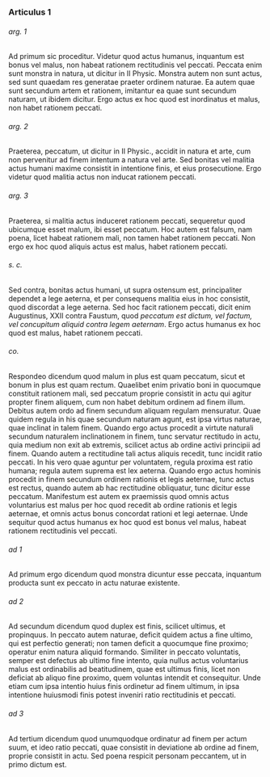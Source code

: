 ### Articulus 1

###### arg. 1
Ad primum sic proceditur. Videtur quod actus humanus, inquantum est bonus vel malus, non habeat rationem rectitudinis vel peccati. Peccata enim sunt monstra in natura, ut dicitur in II Physic. Monstra autem non sunt actus, sed sunt quaedam res generatae praeter ordinem naturae. Ea autem quae sunt secundum artem et rationem, imitantur ea quae sunt secundum naturam, ut ibidem dicitur. Ergo actus ex hoc quod est inordinatus et malus, non habet rationem peccati.

###### arg. 2
Praeterea, peccatum, ut dicitur in II Physic., accidit in natura et arte, cum non pervenitur ad finem intentum a natura vel arte. Sed bonitas vel malitia actus humani maxime consistit in intentione finis, et eius prosecutione. Ergo videtur quod malitia actus non inducat rationem peccati.

###### arg. 3
Praeterea, si malitia actus induceret rationem peccati, sequeretur quod ubicumque esset malum, ibi esset peccatum. Hoc autem est falsum, nam poena, licet habeat rationem mali, non tamen habet rationem peccati. Non ergo ex hoc quod aliquis actus est malus, habet rationem peccati.

###### s. c.
Sed contra, bonitas actus humani, ut supra ostensum est, principaliter dependet a lege aeterna, et per consequens malitia eius in hoc consistit, quod discordat a lege aeterna. Sed hoc facit rationem peccati, dicit enim Augustinus, XXII contra Faustum, quod *peccatum est dictum, vel factum, vel concupitum aliquid contra legem aeternam*. Ergo actus humanus ex hoc quod est malus, habet rationem peccati.

###### co.
Respondeo dicendum quod malum in plus est quam peccatum, sicut et bonum in plus est quam rectum. Quaelibet enim privatio boni in quocumque constituit rationem mali, sed peccatum proprie consistit in actu qui agitur propter finem aliquem, cum non habet debitum ordinem ad finem illum. Debitus autem ordo ad finem secundum aliquam regulam mensuratur. Quae quidem regula in his quae secundum naturam agunt, est ipsa virtus naturae, quae inclinat in talem finem. Quando ergo actus procedit a virtute naturali secundum naturalem inclinationem in finem, tunc servatur rectitudo in actu, quia medium non exit ab extremis, scilicet actus ab ordine activi principii ad finem. Quando autem a rectitudine tali actus aliquis recedit, tunc incidit ratio peccati. In his vero quae aguntur per voluntatem, regula proxima est ratio humana; regula autem suprema est lex aeterna. Quando ergo actus hominis procedit in finem secundum ordinem rationis et legis aeternae, tunc actus est rectus, quando autem ab hac rectitudine obliquatur, tunc dicitur esse peccatum. Manifestum est autem ex praemissis quod omnis actus voluntarius est malus per hoc quod recedit ab ordine rationis et legis aeternae, et omnis actus bonus concordat rationi et legi aeternae. Unde sequitur quod actus humanus ex hoc quod est bonus vel malus, habeat rationem rectitudinis vel peccati.

###### ad 1
Ad primum ergo dicendum quod monstra dicuntur esse peccata, inquantum producta sunt ex peccato in actu naturae existente.

###### ad 2
Ad secundum dicendum quod duplex est finis, scilicet ultimus, et propinquus. In peccato autem naturae, deficit quidem actus a fine ultimo, qui est perfectio generati; non tamen deficit a quocumque fine proximo; operatur enim natura aliquid formando. Similiter in peccato voluntatis, semper est defectus ab ultimo fine intento, quia nullus actus voluntarius malus est ordinabilis ad beatitudinem, quae est ultimus finis, licet non deficiat ab aliquo fine proximo, quem voluntas intendit et consequitur. Unde etiam cum ipsa intentio huius finis ordinetur ad finem ultimum, in ipsa intentione huiusmodi finis potest inveniri ratio rectitudinis et peccati.

###### ad 3
Ad tertium dicendum quod unumquodque ordinatur ad finem per actum suum, et ideo ratio peccati, quae consistit in deviatione ab ordine ad finem, proprie consistit in actu. Sed poena respicit personam peccantem, ut in primo dictum est.


